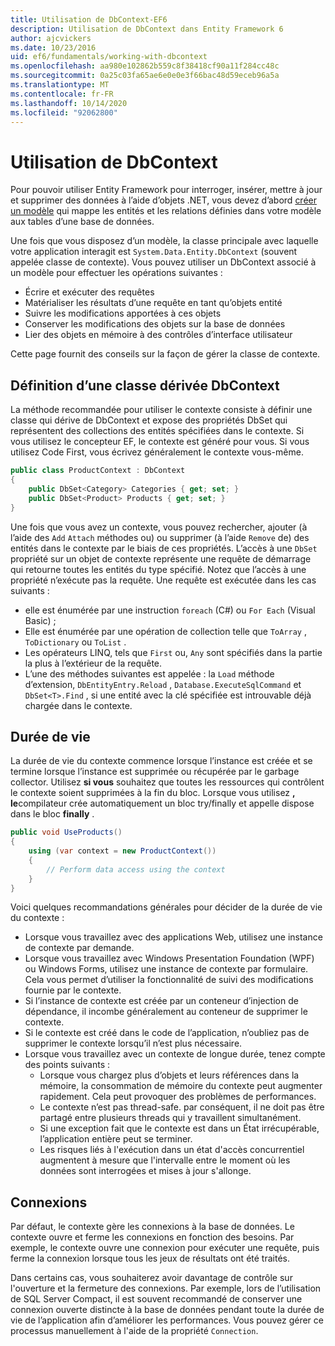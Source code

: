 ```yaml
---
title: Utilisation de DbContext-EF6
description: Utilisation de DbContext dans Entity Framework 6
author: ajcvickers
ms.date: 10/23/2016
uid: ef6/fundamentals/working-with-dbcontext
ms.openlocfilehash: aa980e102862b559c8f38418cf90a11f284cc48c
ms.sourcegitcommit: 0a25c03fa65ae6e0e0e3f66bac48d59eceb96a5a
ms.translationtype: MT
ms.contentlocale: fr-FR
ms.lasthandoff: 10/14/2020
ms.locfileid: "92062800"
---
```

# <a name="working-with-dbcontext"></a>Utilisation de DbContext

Pour pouvoir utiliser Entity Framework pour interroger, insérer, mettre à jour et supprimer des données à l’aide d’objets .NET, vous devez d’abord [créer un modèle](xref:ef6/modeling/index) qui mappe les entités et les relations définies dans votre modèle aux tables d’une base de données.

Une fois que vous disposez d’un modèle, la classe principale avec laquelle votre application interagit est `System.Data.Entity.DbContext` (souvent appelée classe de contexte). Vous pouvez utiliser un DbContext associé à un modèle pour effectuer les opérations suivantes :
- Écrire et exécuter des requêtes   
- Matérialiser les résultats d’une requête en tant qu’objets entité
- Suivre les modifications apportées à ces objets
- Conserver les modifications des objets sur la base de données
- Lier des objets en mémoire à des contrôles d’interface utilisateur

Cette page fournit des conseils sur la façon de gérer la classe de contexte.  

## <a name="defining-a-dbcontext-derived-class"></a>Définition d’une classe dérivée DbContext  

La méthode recommandée pour utiliser le contexte consiste à définir une classe qui dérive de DbContext et expose des propriétés DbSet qui représentent des collections des entités spécifiées dans le contexte. Si vous utilisez le concepteur EF, le contexte est généré pour vous. Si vous utilisez Code First, vous écrivez généralement le contexte vous-même.  

``` csharp
public class ProductContext : DbContext
{
    public DbSet<Category> Categories { get; set; }
    public DbSet<Product> Products { get; set; }
}
```  

Une fois que vous avez un contexte, vous pouvez rechercher, ajouter (à l’aide des `Add` `Attach` méthodes ou) ou supprimer (à l’aide `Remove` de) des entités dans le contexte par le biais de ces propriétés. L’accès à une `DbSet` propriété sur un objet de contexte représente une requête de démarrage qui retourne toutes les entités du type spécifié. Notez que l’accès à une propriété n’exécute pas la requête. Une requête est exécutée dans les cas suivants :  

- elle est énumérée par une instruction `foreach` (C#) ou `For Each` (Visual Basic) ;  
- Elle est énumérée par une opération de collection telle que `ToArray` , `ToDictionary` ou `ToList` .  
- Les opérateurs LINQ, tels que `First` ou, `Any` sont spécifiés dans la partie la plus à l’extérieur de la requête.  
- L’une des méthodes suivantes est appelée : la `Load` méthode d’extension, `DbEntityEntry.Reload` ,  `Database.ExecuteSqlCommand` et `DbSet<T>.Find` , si une entité avec la clé spécifiée est introuvable déjà chargée dans le contexte.  

## <a name="lifetime"></a>Durée de vie  

La durée de vie du contexte commence lorsque l’instance est créée et se termine lorsque l’instance est supprimée ou récupérée par le garbage collector. Utilisez **si vous** souhaitez que toutes les ressources qui contrôlent le contexte soient supprimées à la fin du bloc. Lorsque vous utilisez **, le**compilateur crée automatiquement un bloc try/finally et appelle dispose dans le bloc **finally** .  

``` csharp
public void UseProducts()
{
    using (var context = new ProductContext())
    {     
        // Perform data access using the context
    }
}
```  

Voici quelques recommandations générales pour décider de la durée de vie du contexte :  

- Lorsque vous travaillez avec des applications Web, utilisez une instance de contexte par demande.  
- Lorsque vous travaillez avec Windows Presentation Foundation (WPF) ou Windows Forms, utilisez une instance de contexte par formulaire. Cela vous permet d’utiliser la fonctionnalité de suivi des modifications fournie par le contexte.  
- Si l’instance de contexte est créée par un conteneur d’injection de dépendance, il incombe généralement au conteneur de supprimer le contexte.
- Si le contexte est créé dans le code de l’application, n’oubliez pas de supprimer le contexte lorsqu’il n’est plus nécessaire.  
- Lorsque vous travaillez avec un contexte de longue durée, tenez compte des points suivants :  
    - Lorsque vous chargez plus d’objets et leurs références dans la mémoire, la consommation de mémoire du contexte peut augmenter rapidement. Cela peut provoquer des problèmes de performances.  
    - Le contexte n’est pas thread-safe. par conséquent, il ne doit pas être partagé entre plusieurs threads qui y travaillent simultanément.
    - Si une exception fait que le contexte est dans un État irrécupérable, l’application entière peut se terminer.  
    - Les risques liés à l'exécution dans un état d'accès concurrentiel augmentent à mesure que l'intervalle entre le moment où les données sont interrogées et mises à jour s'allonge.  

## <a name="connections"></a>Connexions  

Par défaut, le contexte gère les connexions à la base de données. Le contexte ouvre et ferme les connexions en fonction des besoins. Par exemple, le contexte ouvre une connexion pour exécuter une requête, puis ferme la connexion lorsque tous les jeux de résultats ont été traités.  

Dans certains cas, vous souhaiterez avoir davantage de contrôle sur l'ouverture et la fermeture des connexions. Par exemple, lors de l’utilisation de SQL Server Compact, il est souvent recommandé de conserver une connexion ouverte distincte à la base de données pendant toute la durée de vie de l’application afin d’améliorer les performances. Vous pouvez gérer ce processus manuellement à l'aide de la propriété `Connection`.  
